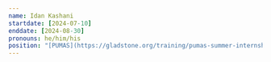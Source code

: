 ```yaml
---
name: Idan Kashani
startdate: [2024-07-10]
enddate: [2024-08-30]
pronouns: he/him/his
position: "[PUMAS](https://gladstone.org/training/pumas-summer-internship-program) Intern"
---
```


